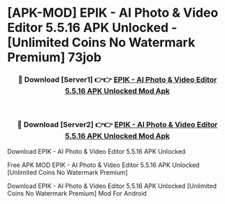 # [APK-MOD] EPIK - AI Photo & Video Editor 5.5.16 APK Unlocked - [Unlimited Coins No Watermark Premium] 73job



<div align="center">
<h3>🔴 Download [Server1] 👉👉 <a href="https://momento.my/?title=EPIK_-_AI_Photo_&_Video_Editor_5.5.16_APK_Unlocked">EPIK - AI Photo & Video Editor 5.5.16 APK Unlocked Mod Apk</a></h3><br>

<h3>🔴 Download [Server2] 👉👉 <a href="https://momento.my/?title=EPIK_-_AI_Photo_&_Video_Editor_5.5.16_APK_Unlocked">EPIK - AI Photo & Video Editor 5.5.16 APK Unlocked Mod Apk</a></h3>
</div>



Download EPIK - AI Photo & Video Editor 5.5.16 APK Unlocked 

Free APK MOD EPIK - AI Photo & Video Editor 5.5.16 APK Unlocked [Unlimited Coins No Watermark Premium]

Download EPIK - AI Photo & Video Editor 5.5.16 APK Unlocked [Unlimited Coins No Watermark Premium] Mod For Android
